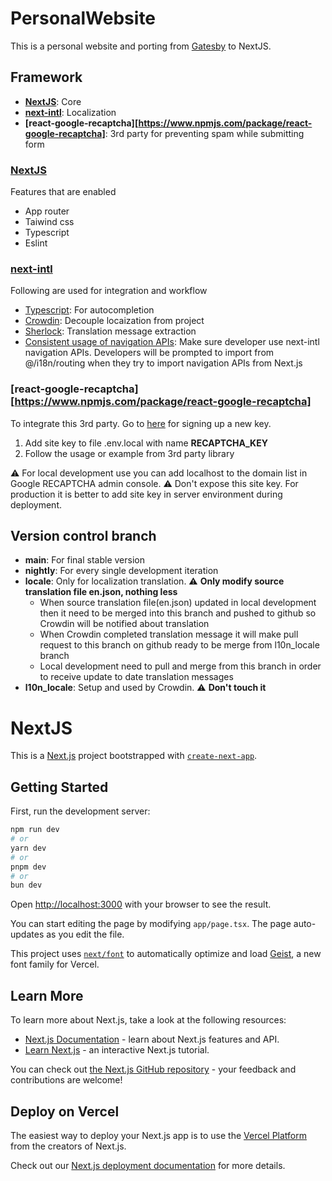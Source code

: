 # PersonalWebsite

This is a personal website and porting from [Gatesby](https://github.com/NPPersonal/GatsbyPersonalWebsite) to NextJS.

## Framework

- **[NextJS](https://nextjs.org)**: Core
- **[next-intl](https://next-intl-docs.vercel.app/)**: Localization
- **[react-google-recaptcha][https://www.npmjs.com/package/react-google-recaptcha]**: 3rd party for preventing spam while submitting form

### [NextJS](https://nextjs.org)

Features that are enabled

- App router
- Taiwind css
- Typescript
- Eslint

### [next-intl](https://next-intl-docs.vercel.app/)

Following are used for integration and workflow

- [Typescript](https://next-intl-docs.vercel.app/docs/workflows/typescript): For autocompletion
- [Crowdin](https://next-intl-docs.vercel.app/docs/workflows/localization-management): Decouple locaization from project
- [Sherlock](https://next-intl-docs.vercel.app/docs/workflows/vscode-integration#sherlock): Translation message extraction
- [Consistent usage of navigation APIs](https://next-intl-docs.vercel.app/docs/workflows/linting#consistent-usage-of-navigation-apis): Make sure developer use next-intl navigation APIs. Developers will be prompted to import from @/i18n/routing when they try to import navigation APIs from Next.js

### [react-google-recaptcha][https://www.npmjs.com/package/react-google-recaptcha]

To integrate this 3rd party. Go to [here](https://www.google.com/recaptcha/admin) for signing up a new key.

1. Add site key to file .env.local with name **RECAPTCHA_KEY**
2. Follow the usage or example from 3rd party library

⚠️ For local development use you can add localhost to the domain list in Google RECAPTCHA admin console.
⚠️ Don't expose this site key. For production it is better to add site key in server environment during deployment.

## Version control branch

- **main**: For final stable version
- **nightly**: For every single development iteration
- **locale**: Only for localization translation. ⚠️ **Only modify source translation file en.json, nothing less**
  - When source translation file(en.json) updated in local development then it need to be merged into this branch and pushed to github so Crowdin will be notified about translation
  - When Crowdin completed translation message it will make pull request to this branch on github ready to be merge from l10n_locale branch
  - Local development need to pull and merge from this branch in order to receive update to date translation messages
- **l10n_locale**: Setup and used by Crowdin. ⚠️ **Don't touch it**

# NextJS

This is a [Next.js](https://nextjs.org) project bootstrapped with [`create-next-app`](https://nextjs.org/docs/app/api-reference/cli/create-next-app).

## Getting Started

First, run the development server:

```bash
npm run dev
# or
yarn dev
# or
pnpm dev
# or
bun dev
```

Open [http://localhost:3000](http://localhost:3000) with your browser to see the result.

You can start editing the page by modifying `app/page.tsx`. The page auto-updates as you edit the file.

This project uses [`next/font`](https://nextjs.org/docs/app/building-your-application/optimizing/fonts) to automatically optimize and load [Geist](https://vercel.com/font), a new font family for Vercel.

## Learn More

To learn more about Next.js, take a look at the following resources:

- [Next.js Documentation](https://nextjs.org/docs) - learn about Next.js features and API.
- [Learn Next.js](https://nextjs.org/learn) - an interactive Next.js tutorial.

You can check out [the Next.js GitHub repository](https://github.com/vercel/next.js) - your feedback and contributions are welcome!

## Deploy on Vercel

The easiest way to deploy your Next.js app is to use the [Vercel Platform](https://vercel.com/new?utm_medium=default-template&filter=next.js&utm_source=create-next-app&utm_campaign=create-next-app-readme) from the creators of Next.js.

Check out our [Next.js deployment documentation](https://nextjs.org/docs/app/building-your-application/deploying) for more details.
